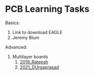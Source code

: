 # PCB Learning Tasks

Basics:
1. Link to download EAGLE
2. Jeremy Blum

Advanced:
1. Multilayer boards
	1. [2019_Rateesh]()
	2. [2021_DUrgaprasad]()
